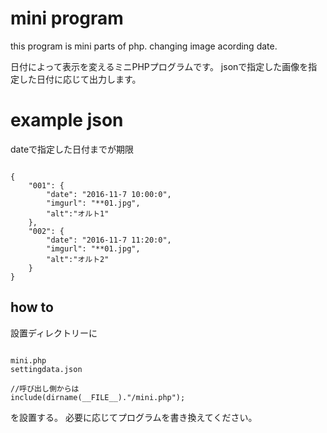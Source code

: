 # mini program

this program is mini parts of php.
changing image acording date.

日付によって表示を変えるミニPHPプログラムです。
jsonで指定した画像を指定した日付に応じて出力します。


# example json

dateで指定した日付までが期限

```

{
	"001": {
		"date": "2016-11-7 10:00:0",
		"imgurl": "**01.jpg",
        "alt":"オルト1"
	},
   	"002": {
		"date": "2016-11-7 11:20:0",
		"imgurl": "**01.jpg",
        "alt":"オルト2"
	}
}

```

## how to

設置ディレクトリーに

```

mini.php
settingdata.json

//呼び出し側からは
include(dirname(__FILE__)."/mini.php");

```

を設置する。
必要に応じてプログラムを書き換えてください。





